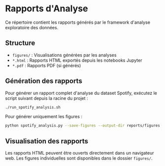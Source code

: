 # Rapports d'Analyse

Ce répertoire contient les rapports générés par le framework d'analyse exploratoire des données.

## Structure

- `figures/` : Visualisations générées par les analyses
- `*.html` : Rapports HTML exportés depuis les notebooks Jupyter
- `*.pdf` : Rapports PDF (si générés)

## Génération des rapports

Pour générer un rapport complet d'analyse du dataset Spotify, exécutez le script suivant depuis la racine du projet :

```bash
./run_spotify_analysis.sh
```

Pour générer uniquement les figures :

```bash
python spotify_analysis.py --save-figures --output-dir reports/figures
```

## Visualisation des rapports

Les rapports HTML peuvent être ouverts directement dans un navigateur web. Les figures individuelles sont disponibles dans le dossier `figures/`. 